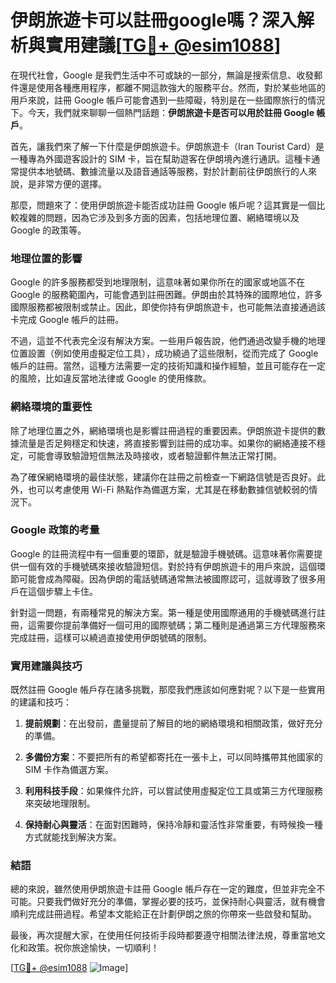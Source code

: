 # 伊朗旅遊卡可以註冊google嗎？深入解析與實用建議[[TG💪+ @esim1088](https://t.me/s/esim1088)]

在現代社會，Google 是我們生活中不可或缺的一部分，無論是搜索信息、收發郵件還是使用各種應用程序，都離不開這款強大的服務平台。然而，對於某些地區的用戶來說，註冊 Google 帳戶可能會遇到一些障礙，特別是在一些國際旅行的情況下。今天，我們就來聊聊一個熱門話題：**伊朗旅遊卡是否可以用於註冊 Google 帳戶**。

首先，讓我們來了解一下什麼是伊朗旅遊卡。伊朗旅遊卡（Iran Tourist Card）是一種專為外國遊客設計的 SIM 卡，旨在幫助遊客在伊朗境內進行通訊。這種卡通常提供本地號碼、數據流量以及語音通話等服務，對於計劃前往伊朗旅行的人來說，是非常方便的選擇。

那麼，問題來了：使用伊朗旅遊卡能否成功註冊 Google 帳戶呢？這其實是一個比較複雜的問題，因為它涉及到多方面的因素，包括地理位置、網絡環境以及 Google 的政策等。

### 地理位置的影響

Google 的許多服務都受到地理限制，這意味著如果你所在的國家或地區不在 Google 的服務範圍內，可能會遇到註冊困難。伊朗由於其特殊的國際地位，許多國際服務都被限制或禁止。因此，即使你持有伊朗旅遊卡，也可能無法直接通過該卡完成 Google 帳戶的註冊。

不過，這並不代表完全沒有解決方案。一些用戶報告說，他們通過改變手機的地理位置設置（例如使用虛擬定位工具），成功繞過了這些限制，從而完成了 Google 帳戶的註冊。當然，這種方法需要一定的技術知識和操作經驗，並且可能存在一定的風險，比如違反當地法律或 Google 的使用條款。

### 網絡環境的重要性

除了地理位置之外，網絡環境也是影響註冊過程的重要因素。伊朗旅遊卡提供的數據流量是否足夠穩定和快速，將直接影響到註冊的成功率。如果你的網絡連接不穩定，可能會導致驗證短信無法及時接收，或者驗證郵件無法正常打開。

為了確保網絡環境的最佳狀態，建議你在註冊之前檢查一下網路信號是否良好。此外，也可以考慮使用 Wi-Fi 熱點作為備選方案，尤其是在移動數據信號較弱的情況下。

### Google 政策的考量

Google 的註冊流程中有一個重要的環節，就是驗證手機號碼。這意味著你需要提供一個有效的手機號碼來接收驗證短信。對於持有伊朗旅遊卡的用戶來說，這個環節可能會成為障礙。因為伊朗的電話號碼通常無法被國際認可，這就導致了很多用戶在這個步驟上卡住。

針對這一問題，有兩種常見的解決方案。第一種是使用國際通用的手機號碼進行註冊，這需要你提前準備好一個可用的國際號碼；第二種則是通過第三方代理服務來完成註冊，這樣可以繞過直接使用伊朗號碼的限制。

### 實用建議與技巧

既然註冊 Google 帳戶存在諸多挑戰，那麼我們應該如何應對呢？以下是一些實用的建議和技巧：

1. **提前規劃**：在出發前，盡量提前了解目的地的網絡環境和相關政策，做好充分的準備。
   
2. **多備份方案**：不要把所有的希望都寄托在一張卡上，可以同時攜帶其他國家的 SIM 卡作為備選方案。

3. **利用科技手段**：如果條件允許，可以嘗試使用虛擬定位工具或第三方代理服務來突破地理限制。

4. **保持耐心與靈活**：在面對困難時，保持冷靜和靈活性非常重要，有時候換一種方式就能找到解決方案。

### 結語

總的來說，雖然使用伊朗旅遊卡註冊 Google 帳戶存在一定的難度，但並非完全不可能。只要我們做好充分的準備，掌握必要的技巧，並保持耐心與靈活，就有機會順利完成註冊過程。希望本文能給正在計劃伊朗之旅的你帶來一些啟發和幫助。

最後，再次提醒大家，在使用任何技術手段時都要遵守相關法律法規，尊重當地文化和政策。祝你旅途愉快，一切順利！

[[TG💪+ @esim1088](https://t.me/s/esim1088) ![Image](https://i.postimg.cc/4NQfJmqS/Snipaste-2025-05-13-00-14-12.png)]